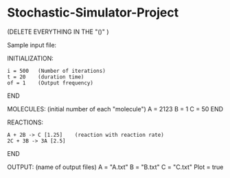 Stochastic-Simulator-Project
============================
(DELETE EVERYTHING IN THE "()" )


Sample input file:

INITIALIZATION:

	i = 500   (Number of iterations)
	t = 20    (duration time)
	of = 1    (Output frequency)
END

MOLECULES:
			(initial number of each "molecule")
	A = 2123
	B = 1
	C = 50
END

REACTIONS:

	A + 2B -> C [1.25]    (reaction with reaction rate)
	2C + 3B -> 3A [2.5]

END

OUTPUT:
			(name of output files)
	A = "A.txt"
	B = "B.txt"
	C = "C.txt"
	Plot = true




